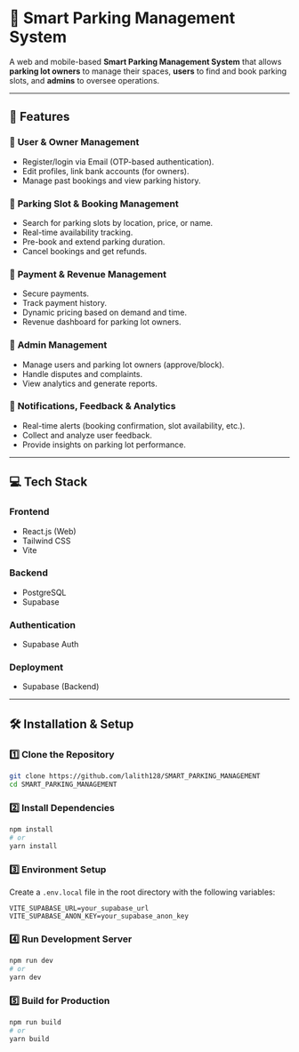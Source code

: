 # 🚗 Smart Parking Management System  

A web and mobile-based **Smart Parking Management System** that allows **parking lot owners** to manage their spaces, **users** to find and book parking slots, and **admins** to oversee operations.

---

## 📌 Features  

### 🔹 **User & Owner Management**
- Register/login via Email (OTP-based authentication).
- Edit profiles, link bank accounts (for owners).
- Manage past bookings and view parking history.

### 🔹 **Parking Slot & Booking Management**
- Search for parking slots by location, price, or name.
- Real-time availability tracking.
- Pre-book and extend parking duration.
- Cancel bookings and get refunds.

### 🔹 **Payment & Revenue Management**
- Secure payments.
- Track payment history.
- Dynamic pricing based on demand and time.
- Revenue dashboard for parking lot owners.

### 🔹 **Admin Management**
- Manage users and parking lot owners (approve/block).
- Handle disputes and complaints.
- View analytics and generate reports.

### 🔹 **Notifications, Feedback & Analytics**
- Real-time alerts (booking confirmation, slot availability, etc.).
- Collect and analyze user feedback.
- Provide insights on parking lot performance.

---

## 💻 Tech Stack  

### **Frontend**  
- React.js (Web)  
- Tailwind CSS 
- Vite

### **Backend**  
- PostgreSQL
- Supabase  

### **Authentication**
- Supabase Auth

### **Deployment**
- Supabase (Backend)

---

## 🛠 Installation & Setup  

### **1️⃣ Clone the Repository**
```bash
git clone https://github.com/lalith128/SMART_PARKING_MANAGEMENT
cd SMART_PARKING_MANAGEMENT

```

### **2️⃣ Install Dependencies**
```bash
npm install
# or
yarn install
```

### **3️⃣ Environment Setup**
Create a `.env.local` file in the root directory with the following variables:
```
VITE_SUPABASE_URL=your_supabase_url
VITE_SUPABASE_ANON_KEY=your_supabase_anon_key
```

### **4️⃣ Run Development Server**
```bash
npm run dev
# or
yarn dev
```

### **5️⃣ Build for Production**
```bash
npm run build
# or
yarn build
```


